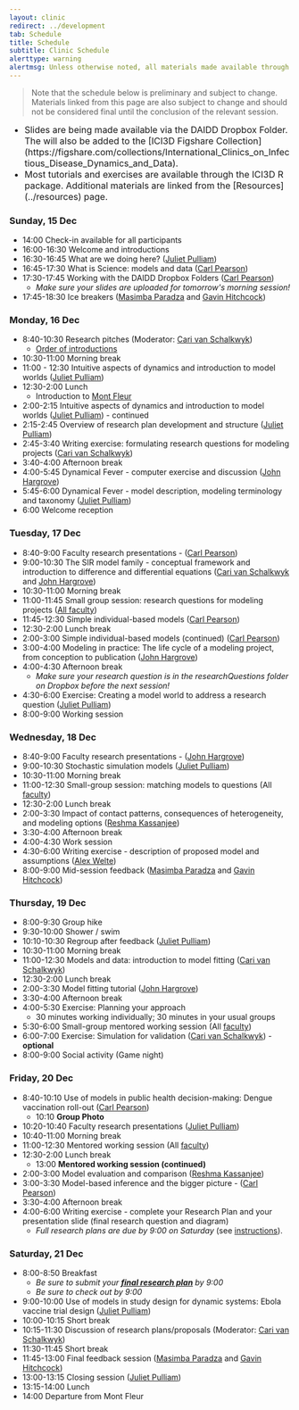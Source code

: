 ```yaml
---
layout: clinic
redirect: ../development
tab: Schedule
title: Schedule
subtitle: Clinic Schedule
alerttype: warning
alertmsg: Unless otherwise noted, all materials made available through this website and the DAIDD Dropbox are licensed through a <a rel="license" href="http://creativecommons.org/licenses/by/4.0/">CC-BY International License</a>. <a rel="license" href="../license.html">Click here for license details</a>.
---
```


> Note that the schedule below is preliminary and subject to change. Materials linked from this page are also subject to change and should not be considered final until the conclusion of the relevant session.

<div class="alert alert-warning" role="alert">
  <div class="container padding-left=0px padding-right=0px">
    <ul style="font-size:16px; margin:0px;">
      <li>Slides are being made available via the DAIDD Dropbox Folder. The will also be added to the [ICI3D Figshare Collection](https://figshare.com/collections/International_Clinics_on_Infectious_Disease_Dynamics_and_Data).</li>
      <li>Most tutorials and exercises are available through the ICI3D R package. Additional materials are linked from the [Resources](../resources) page.</li>
    </ul>
  </div>
</div>


### Sunday, 15 Dec

- 14:00 Check-in available for all participants
- 16:00-16:30 Welcome and introductions
- 16:30-16:45 What are we doing here? ([Juliet Pulliam]({{site.subdomainurl}}/team/pulliam/))
- 16:45-17:30 What is Science: models and data ([Carl Pearson]({{site.subdomainurl}}/team/pearson/))
- 17:30-17:45 Working with the DAIDD Dropbox Folders ([Carl Pearson]({{site.subdomainurl}}/team/pearson/))
    - _Make sure your slides are uploaded for tomorrow's morning session!_
- 17:45-18:30 Ice breakers ([Masimba Paradza]({{site.subdomainurl}}/team/paradza/) and [Gavin Hitchcock]({{site.subdomainurl}}/team/hitchcock/))

### Monday, 16 Dec

- 8:40-10:30 Research pitches (Moderator: [Cari van Schalkwyk]({{site.subdomainurl}}/team/vanschalkwyk/))
    - [Order of introductions](./introductions)
- 10:30-11:00 Morning break
- 11:00 - 12:30 Intuitive aspects of dynamics and introduction to model worlds ([Juliet Pulliam]({{site.subdomainurl}}/team/pulliam/))
- 12:30-2:00 Lunch
    - Introduction to [Mont Fleur](https://www.montfleur.co.za/)
- 2:00-2:15 Intuitive aspects of dynamics and introduction to model worlds ([Juliet Pulliam]({{site.subdomainurl}}/team/pulliam/)) - continued
- 2:15-2:45 Overview of research plan development and structure ([Juliet Pulliam]({{site.subdomainurl}}/team/pulliam/))
- 2:45-3:40 Writing exercise: formulating research questions for modeling projects ([Cari van Schalkwyk]({{site.subdomainurl}}/team/vanschalkwyk/))
- 3:40-4:00 Afternoon break
- 4:00-5:45 Dynamical Fever - computer exercise and discussion ([John Hargrove]({{site.subdomainurl}}/team/hargrove/))
- 5:45-6:00 Dynamical Fever - model description, modeling terminology and taxonomy ([Juliet Pulliam]({{site.subdomainurl}}/team/pulliam/))
- 6:00 Welcome reception

### Tuesday, 17 Dec

- 8:40-9:00 Faculty research presentations - ([Carl Pearson]({{site.subdomainurl}}/team/pearson))
- 9:00-10:30 The SIR model family - conceptual framework and introduction to difference and differential equations ([Cari van Schalkwyk]({{site.subdomainurl}}/team/vanschalkwyk/) and [John Hargrove]({{site.subdomainurl}}/team/hargrove))
- 10:30-11:00 Morning break
- 11:00-11:45 Small group session: research questions for modeling projects ([All faculty]({{site.subdomainurl}}/team/))
- 11:45-12:30 Simple individual-based models ([Carl Pearson]({{site.subdomainurl}}/team/pearson/))
- 12:30-2:00 Lunch break
- 2:00-3:00 Simple individual-based models (continued) ([Carl Pearson]({{site.subdomainurl}}/team/pearson/))
- 3:00-4:00 Modeling in practice: The life cycle of a modeling project, from conception to publication ([John Hargrove]({{site.subdomainurl}}/team/hargrove))
- 4:00-4:30 Afternoon break
    - _Make sure your research question is in the researchQuestions folder on Dropbox before the next session!_
- 4:30-6:00 Exercise: Creating a model world to address a research question ([Juliet Pulliam]({{site.subdomainurl}}/team/pulliam/))
- 8:00-9:00 Working session

### Wednesday, 18 Dec

- 8:40-9:00 Faculty research presentations - ([John Hargrove]({{site.subdomainurl}}/team/hargrove))
- 9:00-10:30 Stochastic simulation models ([Juliet Pulliam]({{site.subdomainurl}}/team/pulliam))
- 10:30-11:00 Morning break
- 11:00-12:30 Small-group session: matching models to questions (All [faculty]({{site.subdomainurl}}/team/))
- 12:30-2:00 Lunch break
- 2:00-3:30 Impact of contact patterns, consequences of heterogeneity, and modeling options ([Reshma Kassanjee]({{site.subdomainurl}}/team/kassanjee))
- 3:30-4:00 Afternoon break
- 4:00-4:30 Work session
- 4:30-6:00 Writing exercise - description of proposed model and assumptions ([Alex Welte]({{site.subdomainurl}}/team/welte/))
- 8:00-9:00 Mid-session feedback ([Masimba Paradza]({{site.subdomainurl}}/team/paradza/) and [Gavin Hitchcock]({{site.subdomainurl}}/team/hitchcock/))

### Thursday, 19 Dec

- 8:00-9:30 Group hike
- 9:30-10:00 Shower / swim
- 10:10-10:30 Regroup after feedback ([Juliet Pulliam]({{site.subdomainurl}}/team/pulliam/))
- 10:30-11:00 Morning break
- 11:00-12:30 Models and data: introduction to model fitting ([Cari van Schalkwyk]({{site.subdomainurl}}/team/vanschalkwyk/))
- 12:30-2:00 Lunch break
- 2:00-3:30 Model fitting tutorial ([John Hargrove]({{site.subdomainurl}}/team/hargrove/))
- 3:30-4:00 Afternoon break
- 4:00-5:30 Exercise: Planning your approach
    - 30 minutes working individually; 30 minutes in your usual groups
- 5:30-6:00 Small-group mentored working session (All [faculty]({{site.subdomainurl}}/team/))
- 6:00-7:00 Exercise: Simulation for validation ([Cari van Schalkwyk]({{site.subdomainurl}}/team/vanschalkwyk/)) - **optional**
- 8:00-9:00 Social activity (Game night)

### Friday, 20 Dec

- 8:40-10:10 Use of models in public health decision-making: Dengue vaccination roll-out ([Carl Pearson]({{site.subdomainurl}}/team/pearson/))
    - 10:10 **Group Photo**
- 10:20-10:40 Faculty research presentations ([Juliet Pulliam]({{site.subdomainurl}}/team/pulliam))
- 10:40-11:00 Morning break
- 11:00-12:30 Mentored working session (All [faculty]({{site.subdomainurl}}/team/))
- 12:30-2:00 Lunch break
    - 13:00 **Mentored working session (continued)**
- 2:00-3:00 Model evaluation and comparison ([Reshma Kassanjee]({{site.subdomainurl}}/team/kassanjee))
- 3:00-3:30 Model-based inference and the bigger picture - ([Carl Pearson]({{site.subdomainurl}}/team/pearson/))
- 3:30-4:00 Afternoon break
- 4:00-6:00 Writing exercise - complete your Research Plan and your presentation slide (final research question and diagram)
    - _Full research plans are due by 9:00 on Saturday_ (see [instructions](../Materials/researchPlans)).


### Saturday, 21 Dec

- 8:00-8:50 Breakfast
    - _Be sure to submit your [**final research plan**](../Materials/researchPlans) by 9:00_
    - _Be sure to check out by 9:00_
- 9:00-10:00 Use of models in study design for dynamic systems: Ebola vaccine trial design ([Juliet Pulliam]({{site.subdomainurl}}/team/pulliam/))
- 10:00-10:15 Short break
- 10:15-11:30 Discussion of research plans/proposals (Moderator: [Cari van Schalkwyk]({{site.subdomainurl}}/team/vanschalkwyk/))
- 11:30-11:45 Short break
- 11:45-13:00 Final feedback session ([Masimba Paradza]({{site.subdomainurl}}/team/paradza/) and [Gavin Hitchcock]({{site.subdomainurl}}/team/hitchcock/))
- 13:00-13:15 Closing session ([Juliet Pulliam]({{site.subdomainurl}}/team/pulliam/))
- 13:15-14:00 Lunch
- 14:00 Departure from Mont Fleur
